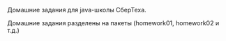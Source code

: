 Домашние задания для java-школы СберТеха.

Домашние задания разделены на пакеты (homework01, homework02 и т.д.)
